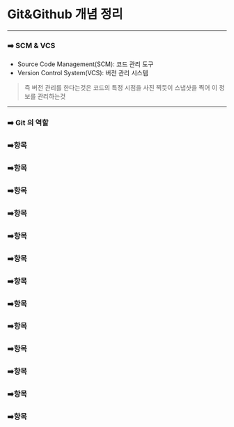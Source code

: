 # Git&Github 개념 정리

---

### :arrow_right: SCM & VCS

- Source Code Management(SCM): 코드 관리 도구
- Version Control System(VCS): 버전 관리 시스템

> 즉 버전 관리를 한다는것은 코드의 특정 시점을 사진 찍듯이 스냅샷을 찍어 이 정보를 관리하는것

---



### :arrow_right: Git 의 역할





### :arrow_right:항목





### :arrow_right:항목





### :arrow_right:항목





### :arrow_right:항목





### :arrow_right:항목





### :arrow_right:항목





### :arrow_right:항목





### :arrow_right:항목





### :arrow_right:항목





### :arrow_right:항목





### :arrow_right:항목





### :arrow_right:항목





### :arrow_right:항목
